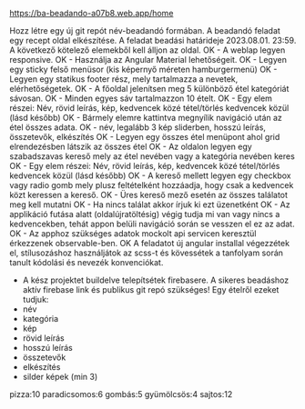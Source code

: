 https://ba-beadando-a07b8.web.app/home

Hozz létre egy új git repót név-beadandó formában.
A beadandó feladat egy recept oldal elkészítése. A feladat beadási határideje 2023.08.01. 23:59.
A következő kötelező elemekből kell álljon az oldal.
OK - A weblap legyen responsive.
OK - Használja az Angular Material lehetőségeit.
OK - Legyen egy sticky felső menüsor (kis képernyő méreten hamburgermenü)
OK - Legyen egy statikus footer rész, mely tartalmazza a nevetek, elérhetőségetek.
OK - A főoldal jelenítsen meg 5 különböző étel kategóriát sávosan.
 OK - Minden egyes sáv tartalmazzon 10 ételt.
   OK - Egy elem részei: Név, rövid leírás, kép, kedvencek közé tétel/törlés kedvencek közül (lásd később)
OK  - Bármely elemre kattintva megnyílik navigáció után az étel összes adata.
    OK - név, legalább 3 kép sliderben, hosszú leírás, összetevők, elkészítés
  OK - Legyen egy összes étel menüpont ahol grid elrendezésben látszik az összes étel
   OK - Az oldalon legyen egy szabadszavas kereső mely az étel nevében vagy a kategória nevében keres
   OK - Egy elem részei: Név, rövid leírás, kép, kedvencek közé tétel/törlés kedvencek közül (lásd később)
   OK - A kereső mellett legyen egy checkbox vagy radio gomb mely plusz feltételként hozzáadja, hogy csak a kedvencek közt keressen a kereső.
   OK - Üres kereső mező esetén az összes találatot meg kell mutatni
   OK - Ha nincs találat akkor írjuk ki ezt üzenetként
  OK - Az applikáció futása alatt (oldalújratöltésig) végig tudja mi van vagy nincs a kedvencekben, tehát appon belüli navigáció során se vesszen el ez az adat.
  OK - Az apphoz szükséges adatok mockolt api servicen keresztül érkezzenek observable-ben.
  OK A feladatot új angular installal végezzétek el, stílusozáshoz használjátok az scss-t és kövessétek a tanfolyam során tanult kódolási és nevezék konvenciókat.
- A kész projektet buildelve telepítsétek firebasere. A sikeres beadáshoz aktív firebase link és publikus git repó szükséges!
  Egy ételről ezeket tudjuk:
- név
- kategória
- kép
- rövid leírás
- hosszú leírás
- összetevők
- elkészítés
- silder képek (min 3)


pizza:10
paradicsomos:6
gombás:5
gyümölcsös:4
sajtos:12
